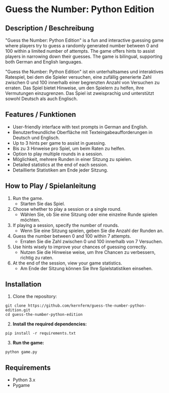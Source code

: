 # Guess the Number: Python Edition

## Description / Beschreibung
"Guess the Number: Python Edition" is a fun and interactive guessing game where players try to guess a randomly generated number between 0 and 100 within a limited number of attempts. The game offers hints to assist players in narrowing down their guesses. The game is bilingual, supporting both German and English languages.

"Guess the Number: Python Edition" ist ein unterhaltsames und interaktives Ratespiel, bei dem die Spieler versuchen, eine zufällig generierte Zahl zwischen 0 und 100 innerhalb einer begrenzten Anzahl von Versuchen zu erraten. Das Spiel bietet Hinweise, um den Spielern zu helfen, ihre Vermutungen einzugrenzen. Das Spiel ist zweisprachig und unterstützt sowohl Deutsch als auch Englisch.

## Features / Funktionen
- User-friendly interface with text prompts in German and English.
- Benutzerfreundliche Oberfläche mit Texteingabeaufforderungen in Deutsch und Englisch.
- Up to 3 hints per game to assist in guessing.
- Bis zu 3 Hinweise pro Spiel, um beim Raten zu helfen.
- Option to play multiple rounds in a session.
- Möglichkeit, mehrere Runden in einer Sitzung zu spielen.
- Detailed statistics at the end of each session.
- Detaillierte Statistiken am Ende jeder Sitzung.

## How to Play / Spielanleitung
1. Run the game.
   - Starten Sie das Spiel.
2. Choose whether to play a session or a single round.
   - Wählen Sie, ob Sie eine Sitzung oder eine einzelne Runde spielen möchten.
3. If playing a session, specify the number of rounds.
   - Wenn Sie eine Sitzung spielen, geben Sie die Anzahl der Runden an.
4. Guess the number between 0 and 100 within 7 attempts.
   - Erraten Sie die Zahl zwischen 0 und 100 innerhalb von 7 Versuchen.
5. Use hints wisely to improve your chances of guessing correctly.
   - Nutzen Sie die Hinweise weise, um Ihre Chancen zu verbessern, richtig zu raten.
6. At the end of the session, view your game statistics.
   - Am Ende der Sitzung können Sie Ihre Spielstatistiken einsehen.

## Installation
1. Clone the repository:

  ```
  git clone https://github.com/kernferm/guess-the-number-python-edition.git
  cd guess-the-number-python-edition
  ```

2. **Install the required dependencies:**

  ```
  pip install -r requirements.txt
  ```

3. **Run the game:**

  ```
  python game.py
  ```

## Requirements

  - Python 3.x
  - Pygame






